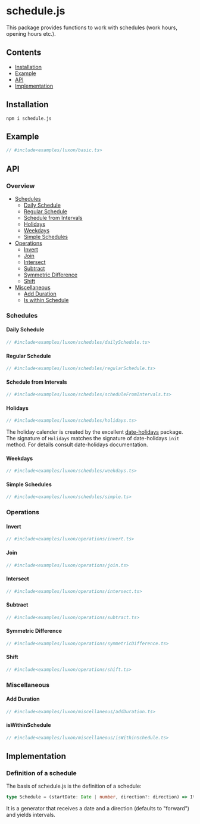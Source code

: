# schedule.js

This package provides functions to work with schedules (work hours, opening hours etc.).

## Contents
* [Installation](#installation)
* [Example](#example)
* [API](#api)
* [Implementation](#implementation)

## Installation

    npm i schedule.js
    
## Example

```typescript
// #include<examples/luxon/basic.ts>
```

## API
### Overview

* [Schedules](#schedules)
  * [Daily Schedule](#daily-schedule)
  * [Regular Schedule](#regular-schedule)
  * [Schedule from Intervals](#schedule-from-intervals)
  * [Holidays](#holidays)
  * [Weekdays](#weekdays)
  * [Simple Schedules](#simple-schedules)
* [Operations](#operations)
  * [Invert](#invert)
  * [Join](#join)
  * [Intersect](#intersect)
  * [Subtract](#subtract)
  * [Symmetric Difference](#symmetric-difference)
  * [Shift](#shift)
* [Miscellaneous](#miscellaneous)
  * [Add Duration](#add-duration)
  * [Is within Schedule](#iswithinschedule)

### Schedules
#### Daily Schedule

```typescript
// #include<examples/luxon/schedules/dailySchedule.ts>
```

#### Regular Schedule
```typescript
// #include<examples/luxon/schedules/regularSchedule.ts> 
```

#### Schedule from Intervals

```typescript
// #include<examples/luxon/schedules/scheduleFromIntervals.ts> 
```

#### Holidays
```typescript
// #include<examples/luxon/schedules/holidays.ts> 
```

The holiday calender is created by the excellent [date-holidays](https://github.com/commenthol/date-holidays) package.
The signature of `Holidays` matches the signature of date-holidays `init` method. For details consult date-holidays documentation.

#### Weekdays
```typescript
// #include<examples/luxon/schedules/weekdays.ts> 
```

#### Simple Schedules
```typescript
// #include<examples/luxon/schedules/simple.ts> 
```

### Operations
#### Invert
```typescript
// #include<examples/luxon/operations/invert.ts> 
```
#### Join
```typescript
// #include<examples/luxon/operations/join.ts> 
```

#### Intersect
```typescript
// #include<examples/luxon/operations/intersect.ts> 
```

#### Subtract
```typescript
// #include<examples/luxon/operations/subtract.ts> 
```

#### Symmetric Difference
```typescript
// #include<examples/luxon/operations/symmetricDifference.ts> 
```

#### Shift
```typescript
// #include<examples/luxon/operations/shift.ts> 
```

### Miscellaneous
#### Add Duration
```typescript
// #include<examples/luxon/miscellaneous/addDuration.ts> 
```
#### isWithinSchedule
```typescript
// #include<examples/luxon/miscellaneous/isWithinSchedule.ts> 
```

## Implementation
### Definition of a schedule
The basis of schedule.js is the definition of a schedule:

```typescript
type Schedule = (startDate: Date | number, direction?: direction) => IterableIterator<Interval>
```

It is a generator that receives a date and a direction (defaults to "forward") and yields intervals.
